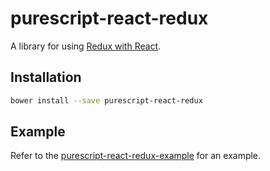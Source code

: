 # purescript-react-redux

A library for using [Redux with React](http://redux.js.org/docs/basics/UsageWithReact.html).

## Installation

```bash
bower install --save purescript-react-redux
```

## Example

Refer to the [purescript-react-redux-example](https://github.com/ethul/purescript-react-redux-example) for an example.
